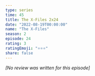 ```yaml
---
type: series
time: 45
title: The X-Files 2x24
date: "2022-08-19T00:00:00"
name: "The X-Files"
season: 2
episode: 24
rating: 3
ratingEmoji: "⭐️⭐️⭐️"
share: false
---
```


_[No review was written for this episode]_
